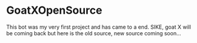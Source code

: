 # GoatXOpenSource
This bot was my very first project and has came to a end. SIKE, goat X will be coming back but here is the old source, new source coming soon...
